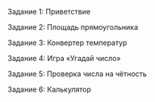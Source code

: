 Задание 1: Приветствие

Задание 2: Площадь прямоугольника

Задание 3: Конвертер температур

Задание 4: Игра «Угадай число»

Задание 5: Проверка числа на чётность

Задание 6: Калькулятор